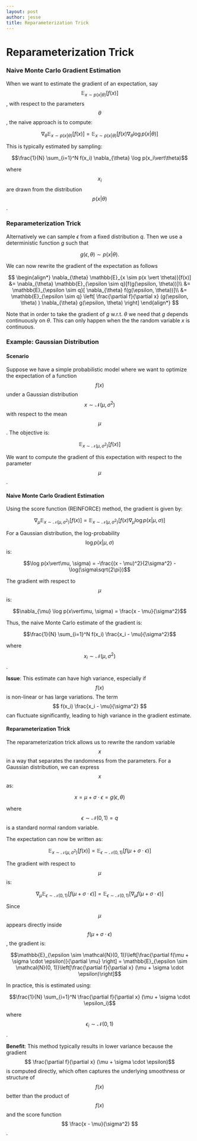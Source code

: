 ```yaml
---
layout: post
author: jesse
title: Reparameterization Trick
---
```


# Reparameterization Trick 

### Naive Monte Carlo Gradient Estimation
When we want to estimate the gradient of an expectation, say $$ \mathbb{E}_{x \sim p(x \vert \theta)}[f(x)] $$, with respect to the parameters $$\theta$$, the naive approach is to compute:

$$\nabla_{\theta} \mathbb{E}_{x \sim p(x\vert\theta)}[f(x)] = \mathbb{E}_{x \sim p(x\vert\theta)}[f(x) \nabla_{\theta} \log p(x\vert\theta)]$$

This is typically estimated by sampling:

$$\frac{1}{N} \sum_{i=1}^N f(x_i) \nabla_{\theta} \log p(x_i\vert\theta)$$

where $$ x_i $$ are drawn from the distribution $$ p(x \vert \theta) $$.

### Reparameterization Trick
Alternatively we can sample $\epsilon$ from a fixed distribution $q$. Then we use a deterministic function $g$ such that 

$$ g(\epsilon, \theta) \sim p(x \vert \theta). $$

We can now rewrite the gradient of the expectation as follows

$$ 
\begin{align*}
    \nabla_{\theta} \mathbb{E}_{x \sim p(x \vert \theta)}[f(x)] &= \nabla_{\theta} \mathbb{E}_{\epsilon \sim q}[f(g(\epsilon, \theta))]\\
    &=  \mathbb{E}_{\epsilon \sim q}[ \nabla_{\theta} f(g(\epsilon, \theta))]\\
    &=  \mathbb{E}_{\epsilon \sim q} \left[
        \frac{\partial f}{\partial x} (g(\epsilon, \theta) ) \nabla_{\theta} g(\epsilon, \theta) 
     \right]
\end{align*}
$$

Note that in order to take the gradient of $g$ w.r.t. $\theta$ we need that $g$ depends continuously on $\theta$. This can only happen when the the random variable $x$ is continuous.

### Example: Gaussian Distribution

#### Scenario
Suppose we have a simple probabilistic model where we want to optimize the expectation of a function $$ f(x) $$ under a Gaussian distribution $$ x \sim \mathcal{N}(\mu, \sigma^2) $$ with respect to the mean $$ \mu $$. The objective is:

$$\mathbb{E}_{x \sim \mathcal{N}(\mu, \sigma^2)}[f(x)]$$

We want to compute the gradient of this expectation with respect to the parameter $$\mu$$.

#### Naive Monte Carlo Gradient Estimation
Using the score function (REINFORCE) method, the gradient is given by:

$$\nabla_{\mu} \mathbb{E}_{x \sim \mathcal{N}(\mu, \sigma^2)}[f(x)] = \mathbb{E}_{x \sim \mathcal{N}(\mu, \sigma^2)}[f(x) \nabla_{\mu} \log p(x\vert\mu, \sigma)]$$

For a Gaussian distribution, the log-probability $$ \log p(x\vert\mu, \sigma) $$ is:

$$\log p(x\vert\mu, \sigma) = -\frac{(x - \mu)^2}{2\sigma^2} - \log(\sigma\sqrt{2\pi})$$

The gradient with respect to $$\mu$$ is:

$$\nabla_{\mu} \log p(x\vert\mu, \sigma) = \frac{x - \mu}{\sigma^2}$$

Thus, the naive Monte Carlo estimate of the gradient is:

$$\frac{1}{N} \sum_{i=1}^N f(x_i) \frac{x_i - \mu}{\sigma^2}$$

where $$ x_i \sim \mathcal{N}(\mu, \sigma^2) $$.

**Issue**: This estimate can have high variance, especially if $$ f(x) $$ is non-linear or has large variations. The term $$ f(x_i) \frac{x_i - \mu}{\sigma^2} $$ can fluctuate significantly, leading to high variance in the gradient estimate.

#### Reparameterization Trick
The reparameterization trick allows us to rewrite the random variable $$ x $$ in a way that separates the randomness from the parameters. For a Gaussian distribution, we can express $$ x $$ as:

$$x = \mu + \sigma \cdot \epsilon = g(\epsilon, \theta)$$

where $$ \epsilon \sim \mathcal{N}(0, 1) = q $$ is a standard normal random variable.

The expectation can now be written as:

$$\mathbb{E}_{x \sim \mathcal{N}(\mu, \sigma^2)}[f(x)] = \mathbb{E}_{\epsilon \sim \mathcal{N}(0, 1)}[f(\mu + \sigma \cdot \epsilon)]$$

The gradient with respect to $$ \mu $$ is:

$$\nabla_{\mu} \mathbb{E}_{\epsilon \sim \mathcal{N}(0, 1)}[f(\mu + \sigma \cdot \epsilon)] = \mathbb{E}_{\epsilon \sim \mathcal{N}(0, 1)}[\nabla_{\mu} f(\mu + \sigma \cdot \epsilon)]$$

Since $$ \mu $$ appears directly inside $$ f(\mu + \sigma \cdot \epsilon) $$, the gradient is:

$$\mathbb{E}_{\epsilon \sim \mathcal{N}(0, 1)}\left[\frac{\partial f(\mu + \sigma \cdot \epsilon)}{\partial \mu} \right] = \mathbb{E}_{\epsilon \sim \mathcal{N}(0, 1)}\left[\frac{\partial f}{\partial x} (\mu + \sigma \cdot \epsilon)\right]$$

In practice, this is estimated using:

$$\frac{1}{N} \sum_{i=1}^N \frac{\partial f}{\partial x} (\mu + \sigma \cdot \epsilon_i)$$

where $$ \epsilon_i \sim \mathcal{N}(0, 1) $$.

**Benefit**: This method typically results in lower variance because the gradient $$ \frac{\partial f}{\partial x} (\mu + \sigma \cdot \epsilon)$$ is computed directly, which often captures the underlying smoothness or structure of $$ f(x) $$ better than the product of $$ f(x) $$ and the score function $$ \frac{x - \mu}{\sigma^2} $$.

